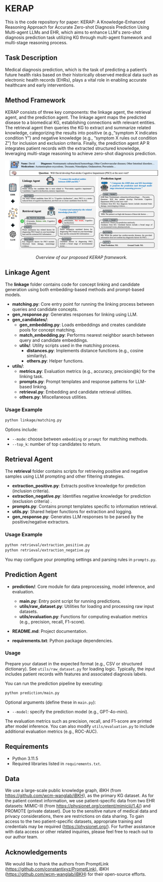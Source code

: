
# KERAP

This is the code repository for paper: KERAP: A Knowledge-Enhanced Reasoning Approach for Accurate Zero-shot Diagnosis Prediction Using Multi-agent LLMs and EHR, which aims to enhance LLM's zero-shot diagnosis prediction task utilizing KG through multi-agent framework and multi-stage reasoning process. 

## Task Description

Medical diagnosis prediction, which is the task of predicting a patient’s future health risks based on their historically observed medical data such as electronic health records (EHRs), plays a vital role in enabling accurate healthcare and early interventions.

## Method Framework
KERAP consists of three key components: the linkage agent, the retrieval agent, and the prediction agent. The linkage agent maps the predicted disease to a biomedical KG, establishing connections with relevant entities. The retrieval agent then queries the KG to extract and summarize related knowledge, categorizing the results into positive (e.g.,“symptom X indicates condition Y”) and negative knowledge (e.g., “symptom X rules out condition Z”) for inclusion and exclusion criteria. Finally, the prediction agent AP R integrates patient records with the extracted structured knowledge, leveraging multi-stage reasoning to achieve zero-shot diagnosis prediction.

<p align="center">
  <img src="docs/framework.png" width="700">
</p>
<p align="center"><em>Overview of our proposed KERAP framework.</em></p>

## Linkage Agent

The **linkage** folder contains code for concept linking and candidate generation using both embedding-based methods and prompt-based models.

- **matching.py**: Core entry point for running the linking process between queries and candidate concepts.
- **gen_response.py**: Generates responses for linking using LLM.
- **gen_candidates/**: 
  - **gen_embedding.py**: Loads embeddings and creates candidate pools for concept matching.
  - **match_embedding.py**: Performs nearest neighbor search between query and candidate embeddings.
  - **utils/**: Utility scripts used in the matching process.
    - **distances.py**: Implements distance functions (e.g., cosine similarity).
    - **others.py**: Helper functions.
- **utils/**:
  - **metrics.py**: Evaluation metrics (e.g., accuracy, precision@k) for the linking task.
  - **prompts.py**: Prompt templates and response patterns for LLM-based linking.
  - **retrieval.py**: Embedding and candidate retrieval utilities.
  - **others.py**: Miscellaneous utilities.

### Usage Example

```bash
python linkage/matching.py
```

Options include:
- `--mode`: choose between `embedding` or `prompt` for matching methods.
- `--top_k`: number of top candidates to return.


## Retrieval Agent

The **retrieval** folder contains scripts for retrieving positive and negative samples using LLM prompting and other filtering strategies.

- **extraction_positive.py**: Extracts positive knowledge for prediction (inclusion criteria).
- **extraction_negative.py**: Identifies negative knowledge for prediction (exclusion criteria) .
- **prompts.py**: Contains prompt templates specific to information retrieval.
- **utils.py**: Shared helper functions for extraction and logging.
- **gen_response.py**: Generates LLM responses to be parsed by the positive/negative extractors.

### Usage Example

```bash
python retrieval/extraction_positive.py
python retrieval/extraction_negative.py
```

You may configure your prompting settings and parsing rules in `prompts.py`.


## Prediction Agent

- **prediction/**: Core module for data preprocessing, model inference, and evaluation.
  - **main.py**: Entry point script for running predictions.
  - **utils/raw_dataset.py**: Utilities for loading and processing raw input datasets.
  - **utils/evaluation.py**: Functions for computing evaluation metrics (e.g., precision, recall, F1-score).

- **README.md**: Project documentation.
- **requirements.txt**: Python package dependencies.

### Usage

Prepare your dataset in the expected format (e.g., CSV or structured dictionary). See `utils/raw_dataset.py` for loading logic. Typically, the input includes patient records with features and associated diagnosis labels.


You can run the prediction pipeline by executing:

```bash
python prediction/main.py
```

Optional arguments (define these in `main.py`):
- `--model`: specify the prediction model (e.g., GPT-4o-mini).

The evaluation metrics such as precision, recall, and F1-score are printed after model inference. You can also modify `utils/evaluation.py` to include additional evaluation metrics (e.g., ROC-AUC).

## Requirements

- Python 3.11.5
- Required libraries listed in `requirements.txt`.

## Data 

We use a large-scale public knowledge graph, iBKH (from https://github.com/wcm-wanglab/iBKH), as the primary KG dataset. As for the patient context information, we use patient-specific data from two EHR datasets: MIMIC-III (from https://physionet.org/content/mimiciii/1.4/) and PROMOTE (private dataset). Due to the sensitive nature of medical data and privacy considerations, there are restrictions on data sharing. To gain access to the two patient-specific datasets, appropriate training and credentials may be required (https://physionet.org/). For further assistance with data access or other related inquiries, please feel free to reach out to our author team.

## Acknowledgements
We would like to thank the authors from PromptLink (https://github.com/constantjxyz/PromptLink), iBKH (https://github.com/wcm-wanglab/iBKH) for their open-source efforts.
